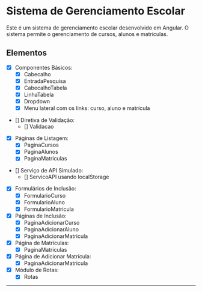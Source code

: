 # Sistema de Gerenciamento Escolar

Este é um sistema de gerenciamento escolar desenvolvido em Angular. O sistema permite o gerenciamento de cursos, alunos e matrículas.

## Elementos

- [x] Componentes Básicos:
  - [x] Cabecalho
  - [x] EntradaPesquisa
  - [x] CabecalhoTabela
  - [x] LinhaTabela
  - [x] Dropdown
  - [x] Menu lateral com os links: curso, aluno e matrícula
  
- [] Diretiva de Validação:
  - [] Validacao
  
- [x] Páginas de Listagem:
  - [x] PaginaCursos
  - [x] PaginaAlunos
  - [x] PaginaMatriculas
  
- [] Serviço de API Simulado:
  - [] ServicoAPI usando localStorage
  
- [x] Formulários de Inclusão:
  - [x] FormularioCurso
  - [x] FormularioAluno
  - [x] FormularioMatricula
  
- [x] Páginas de Inclusão:
  - [x] PaginaAdicionarCurso
  - [x] PaginaAdicionarAluno
  - [x] PaginaAdicionarMatricula
  
- [x] Página de Matrículas:
  - [x] PaginaMatriculas
  
- [x] Página de Adicionar Matrícula:
  - [x] PaginaAdicionarMatricula
  
- [x] Módulo de Rotas:
  - [x] Rotas
---
